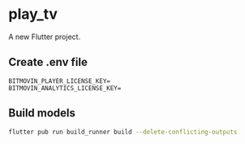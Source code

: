 # play_tv

A new Flutter project.

## Create .env file
```
BITMOVIN_PLAYER_LICENSE_KEY=
BITMOVIN_ANALYTICS_LICENSE_KEY=
```

## Build models

```bash
flutter pub run build_runner build --delete-conflicting-outputs
```

